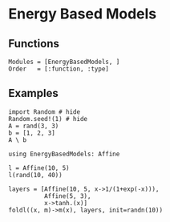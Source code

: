 # Energy Based Models

## Functions

```@autodocs
Modules = [EnergyBasedModels, ]
Order   = [:function, :type]
```

## Examples

```@example
import Random # hide
Random.seed!(1) # hide
A = rand(3, 3)
b = [1, 2, 3]
A \ b
```

```@example
using EnergyBasedModels: Affine

l = Affine(10, 5)
l(rand(10, 40))

layers = [Affine(10, 5, x->1/(1+exp(-x))), 
          Affine(5, 3), 
          x->tanh.(x)]
foldl((x, m)->m(x), layers, init=randn(10))
```

